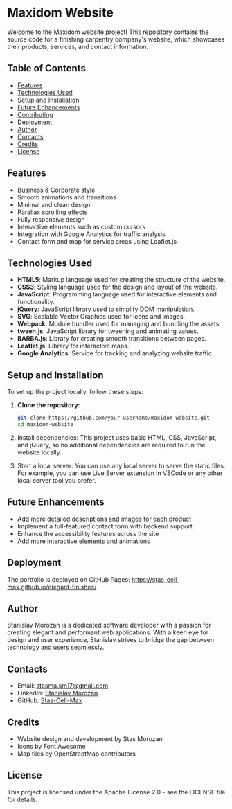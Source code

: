 # Maxidom Website

Welcome to the Maxidom website project! This repository contains the source code for a finishing carpentry company's website, which showcases their products, services, and contact information.

## Table of Contents
- [Features](#features)
- [Technologies Used](#technologies-used)
- [Setup and Installation](#setup-and-installation)
- [Future Enhancements](#future-enhancements)
- [Contributing](#contributing)
- [Deployment](#deployment)
- [Author](#author)
- [Contacts](#contacts)
- [Credits](#credits)
- [License](#license)

## Features
- Business & Corporate style
- Smooth animations and transitions
- Minimal and clean design
- Parallax scrolling effects
- Fully responsive design
- Interactive elements such as custom cursors
- Integration with Google Analytics for traffic analysis
- Contact form and map for service areas using Leaflet.js

## Technologies Used
- **HTML5**: Markup language used for creating the structure of the website.
- **CSS3**: Styling language used for the design and layout of the website.
- **JavaScript**: Programming language used for interactive elements and functionality.
- **jQuery**: JavaScript library used to simplify DOM manipulation.
- **SVG**: Scalable Vector Graphics used for icons and images.
- **Webpack**: Module bundler used for managing and bundling the assets.
- **tween.js**: JavaScript library for tweening and animating values.
- **BARBA.js**: Library for creating smooth transitions between pages.
- **Leaflet.js**: Library for interactive maps.
- **Google Analytics**: Service for tracking and analyzing website traffic.

## Setup and Installation
To set up the project locally, follow these steps:

1. **Clone the repository:**
   ```sh
   git clone https://github.com/your-username/maxidom-website.git
   cd maxidom-website

2. Install dependencies:
This project uses basic HTML, CSS, JavaScript, and jQuery, so no additional dependencies are required to run the website locally.

3. Start a local server:
You can use any local server to serve the static files. For example, you can use Live Server extension in VSCode or any other local server tool you prefer.

## Future Enhancements
- Add more detailed descriptions and images for each product
- Implement a full-featured contact form with backend support
- Enhance the accessibility features across the site
- Add more interactive elements and animations

## Deployment
The portfolio is deployed on GitHub Pages: https://stas-cell-max.github.io/elegant-finishes/ 

## Author
Stanislav Morozan is a dedicated software developer with a passion for creating elegant and performant web applications. With a keen eye for design and user experience, Stanislav strives to bridge the gap between technology and users seamlessly.

## Contacts
- Email: stasma.sm17@gmail.com 
- LinkedIn: [Stanislav Morozan](https://www.linkedin.com/in/stanislavmorozan/)
- GitHub: [Stas-Cell-Max](https://github.com/Stas-Cell-Max/)

## Credits
- Website design and development by Stas Morozan
- Icons by Font Awesome
- Map tiles by OpenStreetMap contributors


## License
This project is licensed under the Apache License 2.0 - see the LICENSE file for details.
